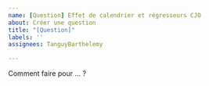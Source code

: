 ```yaml
---
name: [Question] Effet de calendrier et régresseurs CJO
about: Créer une question
title: "[Question]"
labels: ''
assignees: TanguyBarthelemy

---
```


Comment faire pour ... ?
